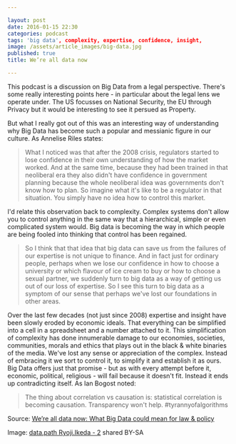 ```yaml
---

layout: post
date: 2016-01-15 22:30
categories: podcast
tags: 'big data', complexity, expertise, confidence, insight,
image: /assets/article_images/big-data.jpg
published: true
title: We’re all data now

---
```


This podcast is a discussion on Big Data from a legal perspective. There's some really interesting points here - in particular about the legal lens we operate under. The US focusses on National Security, the EU through Privacy but it would be interesting to see it persued as Property.

But what I really got out of this was an interesting way of understanding why Big Data has become such a popular and messianic figure in our culture. As Annelise Riles states:

>What I noticed was that after the 2008 crisis, regulators started to lose confidence in their own understanding of how the market worked. And at the same time, because they had been trained in that neoliberal era they also didn't have confidence in government planning because the whole neoliberal idea was governments don't know how to plan. So imagine what it's like to be a regulator in that situation. You simply have no idea how to control this market.

I'd relate this observation back to complexity. Complex systems don't allow you to control anything in the same way that a hierarchical, simple or even complicated system would. Big data is becoming the way in which people are being fooled into thinking that control has been regained.

>So I think that that idea that big data can save us from the failures of our expertise is not unique to finance. And in fact just for ordinary people, perhaps when we lose our confidence in how to choose a university or which flavour of ice cream to buy or how to choose a sexual partner, we suddenly turn to big data as a way of getting us out of our loss of expertise. So I see this turn to big data as a symptom of our sense that perhaps we've lost our foundations in other areas.

Over the last few decades (not just since 2008) expertise and insight have been slowly eroded by economic ideals. That everything can be simplified into a cell in a spreadsheet and a number attached to it. This simplification of complexity has done innumerable damage to our economies, societies, communities, morals and ethics that plays out in the black & white binaries of the media. We've lost any sense or appreciation of the complex. Instead of embracing it we sort to control it, to simplify it and establish it as ours. Big Data offers just that promise - but as with every attempt before it, economic, political, religious - will fail because it doesn't fit. Instead it ends up contradicting itself. As Ian Bogost noted:

>The thing about correlation vs causation is: statistical correlation is becoming causation. Transparency won't help. #tyrannyofalgorithms

Source: [We’re all data now: What Big Data could mean for law & policy](http://www.abc.net.au/radionational/programs/futuretense/we’re-all-data-now:-what-big-data-could-mean-for-law-&-policy/6988048)
 
Image: [data.path Ryoji.Ikeda - 2](https://flic.kr/p/gdLJnk) shared BY-SA
